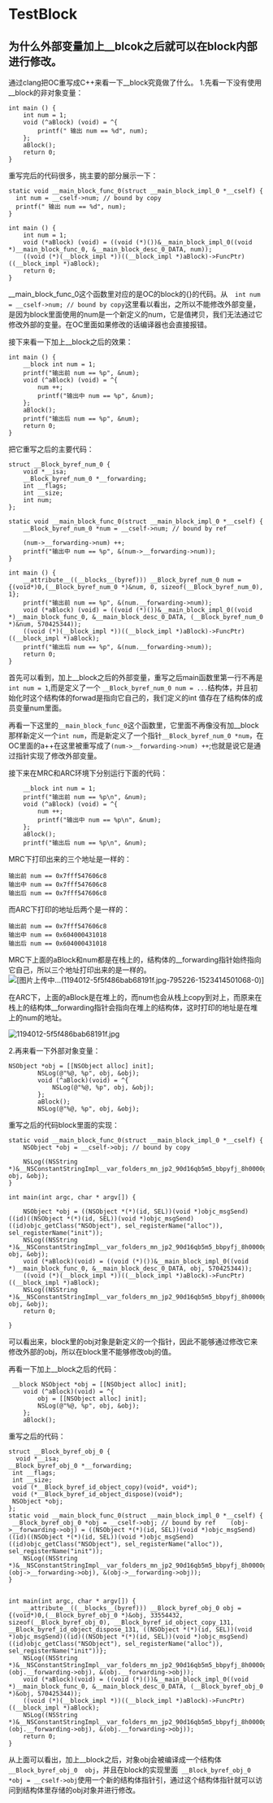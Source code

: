 # TestBlock
## 为什么外部变量加上__blcok之后就可以在block内部进行修改。 
通过clang把OC重写成C++来看一下__block究竟做了什么。
1.先看一下没有使用__block的非对象变量：
```
int main () {
    int num = 1;
    void (^aBlock) (void) = ^{
        printf(" 输出 num == %d", num);
    };
    aBlock();
    return 0;
}
```
重写完后的代码很多，挑主要的部分展示一下：
```
static void __main_block_func_0(struct __main_block_impl_0 *__cself) {
  int num = __cself->num; // bound by copy
  printf(" 输出 num == %d", num);
}

int main () {
    int num = 1;
    void (*aBlock) (void) = ((void (*)())&__main_block_impl_0((void *)__main_block_func_0, &__main_block_desc_0_DATA, num));
    ((void (*)(__block_impl *))((__block_impl *)aBlock)->FuncPtr)((__block_impl *)aBlock);
    return 0;
}
```
__main_block_func_0这个函数里对应的是OC的block的{}的代码。从`  int num = __cself->num; // bound by copy`这里看以看出，之所以不能修改外部变量，是因为block里面使用的num是一个新定义的num，它是值拷贝，我们无法通过它修改外部的变量。在OC里面如果修改的话编译器也会直接报错。

接下来看一下加上__block之后的效果：
```
int main () {
    __block int num = 1;
    printf("输出前 num == %p", &num);
    void (^aBlock) (void) = ^{
        num ++;
        printf("输出中 num == %p", &num);
    };
    aBlock();
    printf("输出后 num == %p", &num);
    return 0;
}
```
把它重写之后的主要代码：
```
struct __Block_byref_num_0 {
    void *__isa;
    __Block_byref_num_0 *__forwarding;
    int __flags;
    int __size;
    int num;
};

static void __main_block_func_0(struct __main_block_impl_0 *__cself) {
    __Block_byref_num_0 *num = __cself->num; // bound by ref
    
    (num->__forwarding->num) ++;
    printf("输出中 num == %p", &(num->__forwarding->num));
}

int main () {
    __attribute__((__blocks__(byref))) __Block_byref_num_0 num = {(void*)0,(__Block_byref_num_0 *)&num, 0, sizeof(__Block_byref_num_0), 1};
    printf("输出前 num == %p", &(num.__forwarding->num));
    void (*aBlock) (void) = ((void (*)())&__main_block_impl_0((void *)__main_block_func_0, &__main_block_desc_0_DATA, (__Block_byref_num_0 *)&num, 570425344));
    ((void (*)(__block_impl *))((__block_impl *)aBlock)->FuncPtr)((__block_impl *)aBlock);
    printf("输出后 num == %p", &(num.__forwarding->num));
    return 0;
}
```
首先可以看到，加上__block之后的外部变量，重写之后main函数里第一行不再是`int num = 1`,而是定义了一个 `__Block_byref_num_0 num = ...`结构体，并且初始化时这个结构体的forwad是指向它自己的，我们定义的int 值存在了结构体的成员变量num里面。

再看一下这里的`__main_block_func_0`这个函数里，它里面不再像没有加__block那样新定义一个`int num`，而是新定义了一个指针`__Block_byref_num_0 *num`，在OC里面的a++在这里被重写成了```(num->__forwarding->num) ++```;也就是说它是通过指针实现了修改外部变量。

接下来在MRC和ARC环境下分别运行下面的代码：
```
    __block int num = 1;
    printf("输出前 num == %p\n", &num);
    void (^aBlock) (void) = ^{
        num ++;
        printf("输出中 num == %p\n", &num);
    };
    aBlock();
    printf("输出后 num == %p\n", &num);
```
MRC下打印出来的三个地址是一样的：
```
输出前 num == 0x7fff547606c8
输出中 num == 0x7fff547606c8
输出后 num == 0x7fff547606c8
```
而ARC下打印的地址后两个是一样的：
```
输出前 num == 0x7fff547606c8
输出中 num == 0x604000431018
输出后 num == 0x604000431018
```
MRC下上面的aBlock和num都是在栈上的，结构体的__forwarding指针始终指向它自己，所以三个地址打印出来的是一样的。
![[图片上传中...(1194012-5f5f486bab68191f.jpg-795226-1523414501068-0)]
](https://upload-images.jianshu.io/upload_images/1311714-e3ddb5a37855c89d.jpg?imageMogr2/auto-orient/strip%7CimageView2/2/w/1240)

在ARC下，上面的aBlock是在堆上的，而num也会从栈上copy到对上，而原来在栈上的结构体__forwarding指针会指向在堆上的结构体，这时打印的地址是在堆上的num的地址。

![1194012-5f5f486bab68191f.jpg](https://upload-images.jianshu.io/upload_images/1311714-df1a0a37931cf772.jpg?imageMogr2/auto-orient/strip%7CimageView2/2/w/1240)

2.再来看一下外部对象变量：
```
NSObject *obj = [[NSObject alloc] init];
        NSLog(@"%@, %p", obj, &obj);
        void (^aBlock)(void) = ^{
            NSLog(@"%@, %p", obj, &obj);
        };
        aBlock();
        NSLog(@"%@, %p", obj, &obj);
```
重写之后的代码block里面的实现：
```
static void __main_block_func_0(struct __main_block_impl_0 *__cself) {
    NSObject *obj = __cself->obj; // bound by copy
    
    NSLog((NSString *)&__NSConstantStringImpl__var_folders_mn_jp2_90d16qb5m5_bbpyfj_8h0000gn_T_main_4c9416_mi_1, obj, &obj);
}

int main(int argc, char * argv[]) {

    NSObject *obj = ((NSObject *(*)(id, SEL))(void *)objc_msgSend)((id)((NSObject *(*)(id, SEL))(void *)objc_msgSend)((id)objc_getClass("NSObject"), sel_registerName("alloc")), sel_registerName("init"));
    NSLog((NSString *)&__NSConstantStringImpl__var_folders_mn_jp2_90d16qb5m5_bbpyfj_8h0000gn_T_block3_e8baad_mi_0, obj, &obj);
    void (*aBlock)(void) = ((void (*)())&__main_block_impl_0((void *)__main_block_func_0, &__main_block_desc_0_DATA, obj, 570425344));
    ((void (*)(__block_impl *))((__block_impl *)aBlock)->FuncPtr)((__block_impl *)aBlock);
    NSLog((NSString *)&__NSConstantStringImpl__var_folders_mn_jp2_90d16qb5m5_bbpyfj_8h0000gn_T_block3_e8baad_mi_2, obj, &obj);
    return 0;

}
```
可以看出来，block里的obj对象是新定义的一个指针，因此不能够通过修改它来修改外部的obj，所以在block里不能够修改obj的值。

再看一下加上__block之后的代码：
```
 __block NSObject *obj = [[NSObject alloc] init];
    void (^aBlock)(void) = ^{
        obj = [[NSObject alloc] init];
        NSLog(@"%@, %p", obj, &obj);
    };
    aBlock();
```
重写之后的代码：
```
struct __Block_byref_obj_0 {
  void *__isa;
__Block_byref_obj_0 *__forwarding;
 int __flags;
 int __size;
 void (*__Block_byref_id_object_copy)(void*, void*);
 void (*__Block_byref_id_object_dispose)(void*);
 NSObject *obj;
};
static void __main_block_func_0(struct __main_block_impl_0 *__cself) {
 __Block_byref_obj_0 *obj = __cself->obj; // bound by ref    (obj->__forwarding->obj) = ((NSObject *(*)(id, SEL))(void *)objc_msgSend)((id)((NSObject *(*)(id, SEL))(void *)objc_msgSend)((id)objc_getClass("NSObject"), sel_registerName("alloc")), sel_registerName("init"));
    NSLog((NSString *)&__NSConstantStringImpl__var_folders_mn_jp2_90d16qb5m5_bbpyfj_8h0000gn_T_block4_6564ec_mi_1, (obj->__forwarding->obj), &(obj->__forwarding->obj));
}


int main(int argc, char * argv[]) {
    __attribute__((__blocks__(byref))) __Block_byref_obj_0 obj = {(void*)0,(__Block_byref_obj_0 *)&obj, 33554432, sizeof(__Block_byref_obj_0), __Block_byref_id_object_copy_131, __Block_byref_id_object_dispose_131, ((NSObject *(*)(id, SEL))(void *)objc_msgSend)((id)((NSObject *(*)(id, SEL))(void *)objc_msgSend)((id)objc_getClass("NSObject"), sel_registerName("alloc")), sel_registerName("init"))};
    NSLog((NSString *)&__NSConstantStringImpl__var_folders_mn_jp2_90d16qb5m5_bbpyfj_8h0000gn_T_block4_6564ec_mi_0, (obj.__forwarding->obj), &(obj.__forwarding->obj));
    void (*aBlock)(void) = ((void (*)())&__main_block_impl_0((void *)__main_block_func_0, &__main_block_desc_0_DATA, (__Block_byref_obj_0 *)&obj, 570425344));
    ((void (*)(__block_impl *))((__block_impl *)aBlock)->FuncPtr)((__block_impl *)aBlock);
    NSLog((NSString *)&__NSConstantStringImpl__var_folders_mn_jp2_90d16qb5m5_bbpyfj_8h0000gn_T_block4_6564ec_mi_2, (obj.__forwarding->obj), &(obj.__forwarding->obj));
    return 0;
}
```
从上面可以看出，加上__block之后，对象obj会被编译成一个结构体`__Block_byref_obj_0  obj`，并且在block的实现里面` __Block_byref_obj_0 *obj = __cself->obj`使用一个新的结构体指针引，通过这个结构体指针就可以访问到结构体里存储的obj对象并进行修改。
